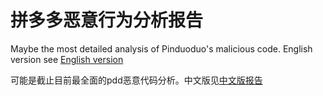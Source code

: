 # 拼多多恶意行为分析报告
Maybe the most detailed analysis of Pinduoduo's malicious code.
English version see [English version](report_en.pdf)

可能是截止目前最全面的pdd恶意代码分析。中文版见[中文版报告](report_cn.pdf)
